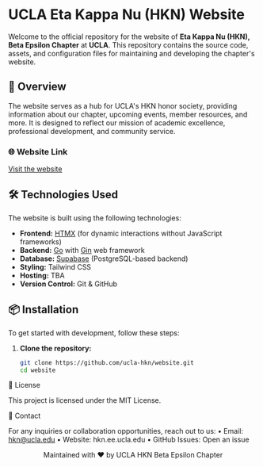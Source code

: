 # UCLA Eta Kappa Nu (HKN) Website

Welcome to the official repository for the website of **Eta Kappa Nu (HKN), Beta Epsilon Chapter** at **UCLA**. This repository contains the source code, assets, and configuration files for maintaining and developing the chapter's website.

## 🚀 Overview

The website serves as a hub for UCLA's HKN honor society, providing information about our chapter, upcoming events, member resources, and more. It is designed to reflect our mission of academic excellence, professional development, and community service.

### 🌐 Website Link
[Visit the website](https://hkn.ee.ucla.edu/)  

## 🛠️ Technologies Used

The website is built using the following technologies:

- **Frontend:** [HTMX](https://htmx.org/) (for dynamic interactions without JavaScript frameworks)
- **Backend:** [Go](https://golang.org/) with [Gin](https://gin-gonic.com/) web framework
- **Database:** [Supabase](https://supabase.io/) (PostgreSQL-based backend)
- **Styling:** Tailwind CSS
- **Hosting:** TBA
- **Version Control:** Git & GitHub

## 📦 Installation

To get started with development, follow these steps:

1. **Clone the repository:**
   ```bash
   git clone https://github.com/ucla-hkn/website.git
   cd website

📝 License

This project is licensed under the MIT License.

📧 Contact

For any inquiries or collaboration opportunities, reach out to us:
	•	Email: hkn@ucla.edu
	•	Website: hkn.ee.ucla.edu
	•	GitHub Issues: Open an issue

 <p align="center">Maintained with ❤️ by UCLA HKN Beta Epsilon Chapter</p>

